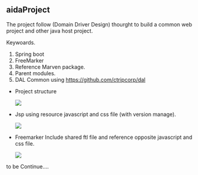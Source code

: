 ## aidaProject
The project follow (Domain Driver Design) thourght to build a common web project and  other java host project.

Keywoards.
1.   Spring boot 
2.   FreeMarker
3.   Reference Marven package.
4.   Parent modules.
5.   DAL Common using  https://github.com/ctripcorp/dal




* Project structure

    <img src="https://raw.githubusercontent.com/DaqingFeng/Springboot-domain-driver-design/master/picture/project.png">
    
    
    
    
    
    
    
    
    
*  Jsp using resource javascript and css file (with version manage).

    <img src="https://raw.githubusercontent.com/DaqingFeng/Springboot-domain-driver-design/master/picture/home.png">
    
    
    
    
    
    

* Freemarker Include shared ftl file and reference opposite javascript and css file.

     <img src="https://raw.githubusercontent.com/DaqingFeng/Springboot-domain-driver-design/master/picture/freemarker.png">
     
   
   
   
     
 to be Continue....
